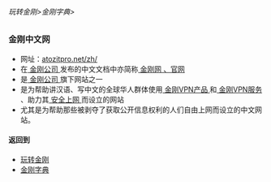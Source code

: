 ###### 玩转金刚>金刚字典>
### 金刚中文网 

- 网址：[atozitpro.net/zh/](https://www.atozitpro.net/zh/)
- 在[ 金刚公司 ](https://github.com/a2zitpro/web/blob/master/LadderFree/kkDictionary/A2zitpro.md)发布的中文文档中亦简称[ 金刚网 、官网 ](https://www.atozitpro.net/zh/)
- 是[ 金刚公司 ](https://github.com/a2zitpro/web/blob/master/LadderFree/kkDictionary/A2zitpro.md)旗下网站之一
- 是为帮助讲汉语、写中文的全球华人群体使用[ 金刚VPN产品 ](https://github.com/a2zitpro/web/blob/master/LadderFree/kkDictionary/kkproducts.md)和[ 金刚VPN服务 ](https://github.com/a2zitpro/web/blob/master/LadderFree/kkDictionary/kkservices.md)、助力其[ 安全上网 ](https://github.com/a2zitpro/web/blob/master/LadderFree/kkDictionary/valueofkkproducts&kkservices.md)而设立的网站
- 尤其是为帮助那些被剥夺了获取公开信息权利的人们自由上网而设立的中文网站。

#### 返回到
- [玩转金刚](https://github.com/a2zitpro/web/blob/master/LadderFree/A.md)
- [金刚字典](https://github.com/a2zitpro/web/blob/master/LadderFree/kkDictionary/KKDictionary.md)
